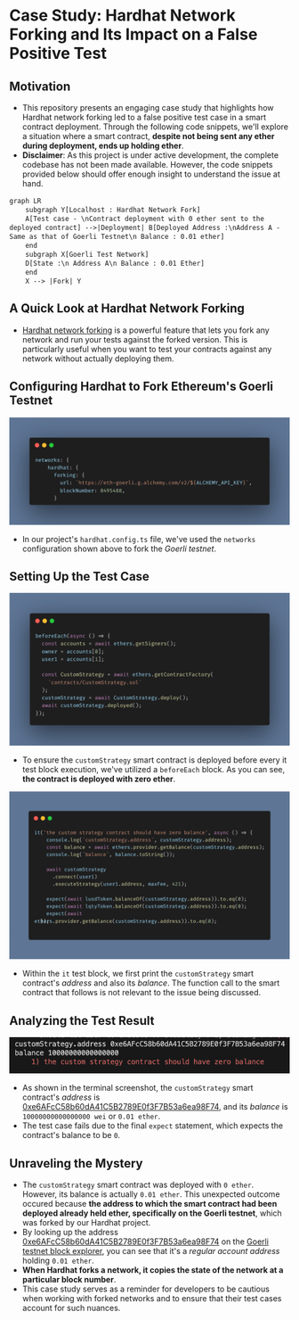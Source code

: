 # Case Study: Hardhat Network Forking and Its Impact on a False Positive Test

## Motivation

- This repository presents an engaging case study that highlights how Hardhat network forking led to a false positive test case in a smart contract deployment. Through the following code snippets, we'll explore a situation where a smart contract, **despite not being sent any ether during deployment, ends up holding ether**.
- **Disclaimer**: As this project is under active development, the complete codebase has not been made available. However, the code snippets provided below should offer enough insight to understand the issue at hand.

```mermaid
graph LR
    subgraph Y[Localhost : Hardhat Network Fork]
    A[Test case - \nContract deployment with 0 ether sent to the deployed contract] -->|Deployment| B[Deployed Address :\nAddress A - Same as that of Goerli Testnet\n Balance : 0.01 ether]
    end
    subgraph X[Goerli Test Network]
    D[State :\n Address A\n Balance : 0.01 Ether]
    end
    X --> |Fork| Y
```

## A Quick Look at Hardhat Network Forking

- [Hardhat network forking](https://hardhat.org/hardhat-network/docs/guides/forking-other-networks) is a powerful feature that lets you fork any network and run your tests against the forked version. This is particularly useful when you want to test your contracts against any network without actually deploying them.

## Configuring Hardhat to Fork Ethereum's Goerli Testnet

![hardhat.config.js](./assets/config.png)

- In our project's `hardhat.config.ts` file, we've used the `networks` configuration shown above to fork the _Goerli testnet_.

## Setting Up the Test Case

![before-each](./assets/before-each.png)

- To ensure the `customStrategy` smart contract is deployed before every it test block execution, we've utilized a `beforeEach` block. As you can see, **the contract is deployed with zero ether**.

![test case](./assets/test-case.png)

- Within the `it` test block, we first print the `customStrategy` smart contract's _address_ and also its _balance_. The function call to the smart contract that follows is not relevant to the issue being discussed.

## Analyzing the Test Result

![test result](./assets/test-result.png)

- As shown in the terminal screenshot, the `customStrategy` smart contract's _address_ is [0xe6AFcC58b60dA41C5B2789E0f3F7B53a6ea98F74](https://goerli.etherscan.io/address/0xe6AFcC58b60dA41C5B2789E0f3F7B53a6ea98F74), and its _balance_ is `10000000000000000 wei` or `0.01 ether`.
- The test case fails due to the final `expect` statement, which expects the contract's balance to be `0`.

## Unraveling the Mystery

- The `customStrategy` smart contract was deployed with `0 ether`. However, its balance is actually `0.01 ether`. This unexpected outcome occured because **the address to which the smart contract had been deployed already held ether, specifically on the Goerli testnet**, which was forked by our Hardhat project.
- By looking up the address [0xe6AFcC58b60dA41C5B2789E0f3F7B53a6ea98F74](https://goerli.etherscan.io/address/0xe6AFcC58b60dA41C5B2789E0f3F7B53a6ea98F74) on the [Goerli testnet block explorer](https://goerli.etherscan.io/), you can see that it's a _regular account address_ holding `0.01 ether`.
- **When Hardhat forks a network, it copies the state of the network at a particular block number**.
- This case study serves as a reminder for developers to be cautious when working with forked networks and to ensure that their test cases account for such nuances.
